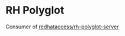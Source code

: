 RH Polyglot
========

Consumer of [redhataccess/rh-polyglot-server](https://github.com/redhataccess/rh-polyglot-server)
